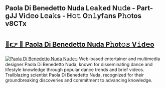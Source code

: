 ## Paola Di Benedetto Nuda L𝚎a𝚔ed N𝚞𝚍e - Part-gJJ Vi𝚍𝚎o L𝚎a𝚔s - H𝚘𝚝 O𝚗𝚕yf𝚊ns P𝚑𝚘tos v8CTx

# <h2><a href="http://kfca5i.oniu.top/?m=Paola+Di+Benedetto+Nuda">🔗👉 🔴 Paola Di Benedetto Nuda P𝚑ot𝚘𝚜 V𝚒d𝚎o</a></h2>

[![Paola Di Benedetto Nuda Nu𝚍e𝚜](https://i.imgur.com/0qMVB7G.gif)](http://kfca5i.oniu.top/?m=Paola+Di+Benedetto+Nuda)
Web-based entertainer and multimedia designer Paola Di Benedetto Nuda, known for disseminating dance and lifestyle knowledge through popular dance trends and brief videos. Trailblazing scientist Paola Di Benedetto Nuda, recognized for their groundbreaking discoveries and commitment to advancing knowledge.  
